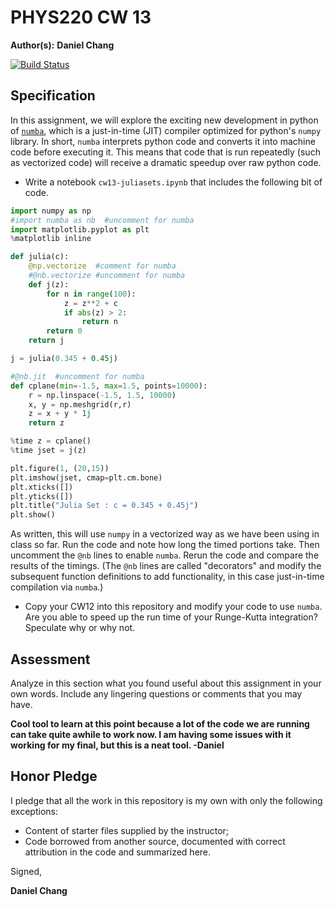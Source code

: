 # PHYS220 CW 13 

**Author(s):** **Daniel Chang**

[![Build Status](https://travis-ci.com/chapman-phys220-2018s/cw-13-phys220.svg?branch=master)](https://travis-ci.com/chapman-phys220-2018s/cw-13-phys220)

## Specification

In this assignment, we will explore the exciting new development in python of [```numba```](http://numba.pydata.org/), which is a just-in-time (JIT) compiler optimized for python's ```numpy``` library. In short, ```numba``` interprets python code and converts it into machine code before executing it. This means that code that is run repeatedly (such as vectorized code) will receive a dramatic speedup over raw python code. 

* Write a notebook ```cw13-juliasets.ipynb``` that includes the following bit of code.

```python
import numpy as np
#import numba as nb  #uncomment for numba
import matplotlib.pyplot as plt
%matplotlib inline

def julia(c):
    @np.vectorize  #comment for numba
    #@nb.vectorize #uncomment for numba
    def j(z):
        for n in range(100):
            z = z**2 + c
            if abs(z) > 2:
                return n
        return 0
    return j

j = julia(0.345 + 0.45j)

#@nb.jit  #uncomment for numba
def cplane(min=-1.5, max=1.5, points=10000):
    r = np.linspace(-1.5, 1.5, 10000)
    x, y = np.meshgrid(r,r)
    z = x + y * 1j
    return z

%time z = cplane()
%time jset = j(z)

plt.figure(1, (20,15))
plt.imshow(jset, cmap=plt.cm.bone)
plt.xticks([])
plt.yticks([])
plt.title("Julia Set : c = 0.345 + 0.45j")
plt.show()
```

As written, this will use ```numpy``` in a vectorized way as we have been using in class so far. Run the code and note how long the timed portions take. Then uncomment the ```@nb``` lines to enable ```numba```. Rerun the code and compare the results of the timings. (The ```@nb``` lines are called "decorators" and modify the subsequent function definitions to add functionality, in this case just-in-time compilation via ```numba```.)

* Copy your CW12 into this repository and modify your code to use ```numba```. Are you able to speed up the run time of your Runge-Kutta integration? Speculate why or why not.

## Assessment

Analyze in this section what you found useful about this assignment in your own words. Include any lingering questions or comments that you may have.

**Cool tool to learn at this point because a lot of the code we are running can take quite awhile to work now. I am having some issues with it working for my final, but this is a neat tool. -Daniel**

## Honor Pledge

I pledge that all the work in this repository is my own with only the following exceptions:

* Content of starter files supplied by the instructor;
* Code borrowed from another source, documented with correct attribution in the code and summarized here.

Signed,

**Daniel Chang**

